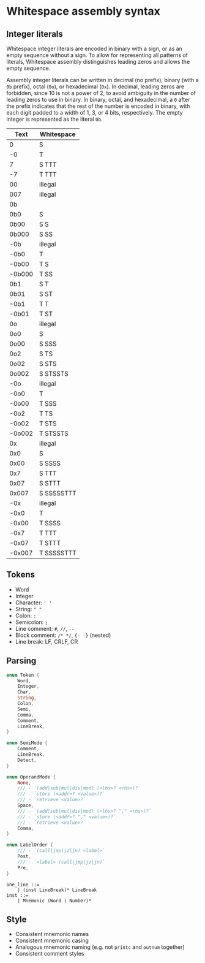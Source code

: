 # Whitespace assembly syntax

## Integer literals

Whitespace integer literals are encoded in binary with a sign, or as an empty
sequence without a sign. To allow for representing all patterns of literals,
Whitespace assembly distinguishes leading zeros and allows the empty sequence.

Assembly integer literals can be written in decimal (no prefix), binary (with a
`0b` prefix), octal (`0o`), or hexadecimal (`0x`). In decimal, leading zeros are
forbidden, since 10 is not a power of 2, to avoid ambiguity in the number of
leading zeros to use in binary. In binary, octal, and hexadecimal, a `0` after
the prefix indicates that the rest of the number is encoded in binary, with each
digit padded to a width of 1, 3, or 4 bits, respectively. The empty integer is
represented as the literal `0b`.

| Text   | Whitespace |
| ------ | ---------- |
| 0      | S          |
| -0     | T          |
| 7      | S TTT      |
| -7     | T TTT      |
| 00     | illegal    |
| 007    | illegal    |
| 0b     |            |
| 0b0    | S          |
| 0b00   | S S        |
| 0b000  | S SS       |
| -0b    | illegal    |
| -0b0   | T          |
| -0b00  | T S        |
| -0b000 | T SS       |
| 0b1    | S T        |
| 0b01   | S ST       |
| -0b1   | T T        |
| -0b01  | T ST       |
| 0o     | illegal    |
| 0o0    | S          |
| 0o00   | S SSS      |
| 0o2    | S TS       |
| 0o02   | S STS      |
| 0o002  | S STSSTS   |
| -0o    | illegal    |
| -0o0   | T          |
| -0o00  | T SSS      |
| -0o2   | T TS       |
| -0o02  | T STS      |
| -0o002 | T STSSTS   |
| 0x     | illegal    |
| 0x0    | S          |
| 0x00   | S SSSS     |
| 0x7    | S TTT      |
| 0x07   | S STTT     |
| 0x007  | S SSSSSTTT |
| -0x    | illegal    |
| -0x0   | T          |
| -0x00  | T SSSS     |
| -0x7   | T TTT      |
| -0x07  | T STTT     |
| -0x007 | T SSSSSTTT |

## Tokens

- Word
- Integer
- Character: `' '`
- String: `" "`
- Colon: `:`
- Semicolon: `;`
- Line comment: `#`, `//`, `--`
- Block comment: `/* */`, `{- -}` (nested)
- Line break: LF, CRLF, CR

## Parsing

```rust
enum Token {
    Word,
    Integer,
    Char,
    String,
    Colon,
    Semi,
    Comma,
    Comment,
    LineBreak,
}

enum SemiMode {
    Comment,
    LineBreak,
    Detect,
}

enum OperandMode {
    None,
    /// - `(add|sub|mul|div|mod) (<lhs>? <rhs>)?`
    /// - `store (<addr>? <value>)?`
    /// - `retrieve <value>?`
    Space,
    /// - `(add|sub|mul|div|mod) (<lhs>? "," <rhs>)?`
    /// - `store (<addr>? "," <value>)?`
    /// - `retrieve <value>?`
    Comma,
}

enum LabelOrder {
    /// - `(call|jmp|jz|jn) <label>`
    Post,
    /// - `<label> (call|jmp|jz|jn)`
    Pre,
}
```

```bnf
one_line ::=
    | (inst LineBreak)* LineBreak
inst ::=
    | Mnemonic (Word | Number)*
```

## Style

- Consistent mnemonic names
- Consistent mnemonic casing
- Analogous mnemonic naming (e.g. not `printc` and `outnum` together)
- Consistent comment styles
